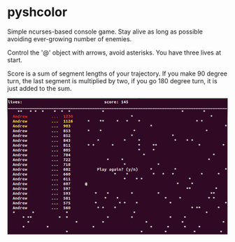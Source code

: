 # pyshcolor
Simple ncurses-based console game. Stay alive as long as possible avoiding ever-growing number of enemies.

Control the '@' object with arrows, avoid asterisks. You have three lives at start.

Score is a sum of segment lengths of your trajectory. If you make 90 degree turn, the last segment is multiplied by two, if you go 180 degree turn, it is just added to the sum.

![pyshcolor](/pyshcolor.png)
